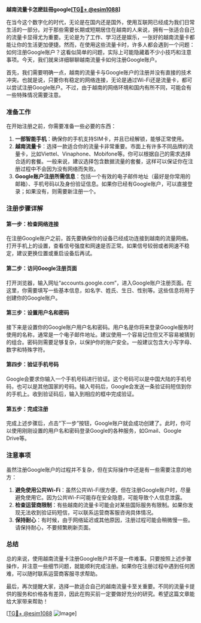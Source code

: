 **越南流量卡怎麽註冊google[[TG💪+ @esim1088](https://t.me/s/esim1088)]**

在当今这个数字化的时代，无论是在国内还是国外，使用互联网已经成为我们日常生活的一部分。对于那些需要长期或短期居住在越南的人来说，拥有一张适合自己的流量卡显得尤为重要。无论是为了工作、学习还是娱乐，一张好的越南流量卡都能让你的生活更加便捷。然而，在使用这些流量卡时，许多人都会遇到一个问题：如何注册Google账户？这看似简单的问题，实际上可能隐藏着不少小技巧和注意事项。今天，我们就来详细聊聊越南流量卡如何注册Google账户。

首先，我们需要明确一点，越南的流量卡与Google账户的注册并没有直接的技术冲突。也就是说，只要你有稳定的网络连接，无论是通过Wi-Fi还是流量卡，都可以尝试注册Google账户。不过，由于越南的网络环境和国内有所不同，可能会有一些特殊情况需要注意。

### **准备工作**

在开始注册之前，你需要准备一些必要的东西：

1. **一部智能手机**：确保你的手机支持SIM卡，并且已经解锁，能够正常使用。
2. **越南流量卡**：选择一款适合你的流量卡非常重要。市面上有许多不同品牌的流量卡，比如Viettel、Vinaphone、Mobifone等。你可以根据自己的需求选择合适的套餐。一般来说，建议选择包含数据流量的套餐，这样可以保证你在注册过程中不会因为没有网络而失败。
3. **Google账户注册所需信息**：包括一个有效的电子邮件地址（最好是你常用的邮箱）、手机号码以及身份验证信息。如果你已经有Google账户，可以直接登录；如果没有，则需要新注册一个。

### **注册步骤详解**

#### **第一步：检查网络连接**
在注册Google账户之前，首先要确保你的设备已经成功连接到越南的流量网络。打开手机上的设置，查看信号强度和网速是否正常。如果信号较弱或者网速不稳定，建议更换位置或重启设备后再试。

#### **第二步：访问Google注册页面**
打开浏览器，输入网址“accounts.google.com”，进入Google账户注册页面。在这里，你需要填写一些基本信息，如名字、姓氏、生日、性别等。这些信息将用于创建你的Google账户。

#### **第三步：设置用户名和密码**
接下来是设置你的Google账户用户名和密码。用户名是你将来登录Google服务时使用的名称，通常是一个电子邮件地址。建议使用一个容易记住但又不容易被猜到的组合。密码则需要足够复杂，以保护你的账户安全。一般建议包含大小写字母、数字和特殊字符。

#### **第四步：验证手机号码**
Google会要求你输入一个手机号码进行验证。这个号码可以是中国大陆的手机号码，也可以是其他国家的号码。输入号码后，Google会发送一条验证码短信到你的手机上。收到验证码后，输入到相应的框中完成验证。

#### **第五步：完成注册**
完成上述步骤后，点击“下一步”按钮，Google账户就会成功创建了。此时，你可以使用刚刚设置的用户名和密码登录Google的各种服务，如Gmail、Google Drive等。

### **注意事项**

虽然注册Google账户的过程并不复杂，但在实际操作中还是有一些需要注意的地方：

1. **避免使用公共Wi-Fi**：虽然公共Wi-Fi很方便，但在注册Google账户时，尽量避免使用它。因为公共Wi-Fi可能存在安全隐患，可能导致个人信息泄露。
2. **检查运营商限制**：有些越南的流量卡可能会对某些国际服务有限制。如果你发现无法收到验证码短信，可以联系运营商客服咨询具体情况。
3. **保持耐心**：有时候，由于网络延迟或其他原因，注册过程可能会稍微慢一些。请保持耐心，不要频繁刷新页面。

### **总结**

总的来说，使用越南流量卡注册Google账户并不是一件难事。只要按照上述步骤操作，并注意一些细节问题，就能顺利完成注册。如果你在注册过程中遇到任何困难，可以随时联系运营商客服寻求帮助。

最后，再次提醒大家，选择一款适合自己的越南流量卡至关重要。不同的流量卡提供的服务和价格各有差异，因此在购买前一定要做好充分的研究。希望这篇文章能给大家带来帮助！

[[TG💪+ @esim1088](https://t.me/s/esim1088) ![Image](https://i.postimg.cc/4NQfJmqS/Snipaste-2025-05-13-00-14-12.png)]